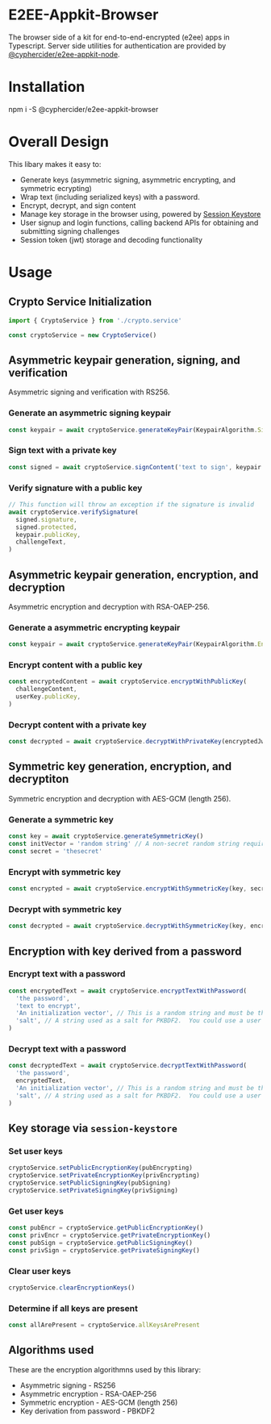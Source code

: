 # E2EE-Appkit-Browser

The browser side of a kit for end-to-end-encrypted (e2ee) apps in Typescript.  Server side utilities for authentication are provided by [@cyphercider/e2ee-appkit-node](https://www.npmjs.com/package/@cyphercider/e2ee-appkit-node).

# Installation

npm i -S @cyphercider/e2ee-appkit-browser

# Overall Design

This libary makes it easy to:

- Generate keys (asymmetric signing, asymmetric encrypting, and symmetric ecrypting)
- Wrap text (including serialized keys) with a password.
- Encrypt, decrypt, and sign content
- Manage key storage in the browser using, powered by [Session Keystore](https://www.npmjs.com/package/session-keystore)
- User signup and login functions, calling backend APIs for obtaining and submitting signing challenges
- Session token (jwt) storage and decoding functionality

# Usage

## Crypto Service Initialization

```ts
import { CryptoService } from './crypto.service'

const cryptoService = new CryptoService()
```

## Asymmetric keypair generation, signing, and verification

Asymmetric signing and verification with RS256.

### Generate an asymmetric signing keypair

```ts
const keypair = await cryptoService.generateKeyPair(KeypairAlgorithm.Signing)
```

### Sign text with a private key

```ts
const signed = await cryptoService.signContent('text to sign', keypair.privateKey)
```

### Verify signature with a public key

```ts
// This function will throw an exception if the signature is invalid
await cryptoService.verifySignature(
  signed.signature,
  signed.protected,
  keypair.publicKey,
  challengeText,
)
```

## Asymmetric keypair generation, encryption, and decryption

Asymmetric encryption and decryption with RSA-OAEP-256.

### Generate a asymmetric encrypting keypair

```ts
const keypair = await cryptoService.generateKeyPair(KeypairAlgorithm.Encrypting)
```

### Encrypt content with a public key 

```ts
const encryptedContent = await cryptoService.encryptWithPublicKey(
  challengeContent,
  userKey.publicKey,
)
```

### Decrypt content with a private key

```ts
const decrypted = await cryptoService.decryptWithPrivateKey(encryptedJwe, userKey.privateKey)
```

## Symmetric key generation, encryption, and decryptiton

Symmetric encryption and decryption with AES-GCM (length 256).

### Generate a symmetric key

```ts
const key = await cryptoService.generateSymmetricKey()
const initVector = 'random string' // A non-secret random string required in symmetric encryption with AES-GCM 
const secret = 'thesecret'

```

### Encrypt with symmetric key

```ts
const encrypted = await cryptoService.encryptWithSymmetricKey(key, secret, initVector)
```

### Decrypt with symmetric key

```ts
const decrypted = await cryptoService.decryptWithSymmetricKey(key, encrypted, initVector)
```

## Encryption with key derived from a password

### Encrypt text with a password


```ts
const encryptedText = await cryptoService.encryptTextWithPassword(
  'the password',
  'text to encrypt',
  'An initialization vector', // This is a random string and must be the same for wrap / unwrap operations.  
  'salt', // A string used as a salt for PKBDF2.  You could use a user's username for this.
)
```

### Decrypt text with a password

```ts
const decryptedText = await cryptoService.decryptTextWithPassword(
  'the password',
  encryptedText,
  'An initialization vector', // This is a random string and must be the same for wrap / unwrap operations.  
  'salt', // A string used as a salt for PKBDF2.  You could use a user's username for this.
)
```

## Key storage via `session-keystore`

### Set user keys

```ts
cryptoService.setPublicEncryptionKey(pubEncrypting)
cryptoService.setPrivateEncryptionKey(privEncrypting)
cryptoService.setPublicSigningKey(pubSigning)
cryptoService.setPrivateSigningKey(privSigning)
```

### Get user keys

```ts
const pubEncr = cryptoService.getPublicEncryptionKey()
const privEncr = cryptoService.getPrivateEncryptionKey()
const pubSign = cryptoService.getPublicSigningKey()
const privSign = cryptoService.getPrivateSigningKey()
```

### Clear user keys

```ts
cryptoService.clearEncryptionKeys()
```

### Determine if all keys are present

```ts
const allArePresent = cryptoService.allKeysArePresent
```

## Algorithms used

These are the encryption algorithmns used by this library:

* Asymmetric signing - RS256
* Asymmetric encryption - RSA-OAEP-256
* Symmetric encryption - AES-GCM (length 256)
* Key derivation from password - PBKDF2